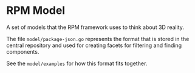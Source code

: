 # RPM Model

A set of models that the RPM framework uses to think about 3D reality.

The file `model/package-json.go` represents the format that is stored in the central repository and used for creating facets for filtering and finding components.

See the `model/examples` for how this format fits together.